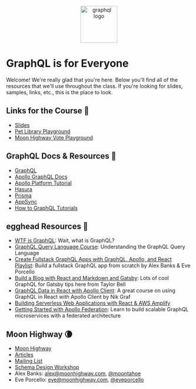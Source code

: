 <p align="center">
<img src="https://upload.wikimedia.org/wikipedia/commons/thumb/1/17/GraphQL_Logo.svg/512px-GraphQL_Logo.svg.png" width="100" alt="graphql logo"/>
</p>

# GraphQL is for Everyone

Welcome! We're really glad that you're here. Below you'll find all of the resources that we'll use throughout the class. If you're looking for slides, samples, links, etc., this is the place to look.

## Links for the Course 🔗

- [Slides](https://slides.com/moonhighway/graphql-everyone)
- [Pet Library Playground](https://pet-library.moonhighway.com)
- [Moon Highway Vote Playground](http://vote.moonhighway.com)

## GraphQL Docs & Resources 📃

- [GraphQL](https://graphql.org)
- [Apollo GraphQL Docs](https://www.apollographql.com/docs/)
- [Apollo Platform Tutorial](https://www.apollographql.com/docs/tutorial/introduction)
- [Hasura](https://hasura.io)
- [Prisma](https://www.prisma.io/)
- [AppSync](https://aws.amazon.com/appsync/)
- [How to GraphQL Tutorials](https://www.howtographql.com)

## egghead Resources 🥚

- [WTF is GraphQL](https://egghead.io/lessons/graphql-wtf-is-graphql): Wait, what is GraphQL?
- [GraphQL Query Language Course](https://egghead.io/courses/graphql-query-language): Understanding the GraphQL Query Language
- [Create Fullstack GraphQL Apps with GraphQL, Apollo, and React Playlist](https://egghead.io/playlists/create-fullstack-applications-with-graphql-and-apollo-794dc9c7): Build a fullstack GraphQL app from scratch by Alex Banks & Eve Porcello
- [Build a Blog with React and Markdown and Gatsby](https://egghead.io/courses/build-a-blog-with-react-and-markdown-using-gatsby): Lots of cool GraphQL for Gatsby tips here from Taylor Bell
- [GraphQL Data in React with Apollo Client](https://egghead.io/courses/graphql-data-in-react-with-apollo-client): A great course on using GraphQL in React with Apollo Client by Nik Graf
- [Building Serverless Web Applications with React & AWS Amplify](https://egghead.io/courses/building-serverless-web-applications-with-react-aws-amplify)
- [Getting Started with Apollo Federation](https://egghead.io/playlists/getting-started-with-apollo-federation-60ad0165): Learn to build scalable GraphQL microservices with a federated architecture

## Moon Highway 🌘

- [Moon Highway](https://www.moonhighway.com)
- [Articles](https://www.moonhighway.com/articles)
- [Mailing List](http://bit.ly/moonhighway)
- [Schema Design Workshop](https://ti.to/moonhighway/graphql-schemas)
- Alex Banks: alex@moonhighway.com, [@moontahoe](https://twitter.com/moontahoe)
- Eve Porcello: eve@moonhighway.com, [@eveporcello](https://twitter.com/eveporcello)
